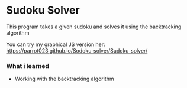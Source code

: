 # Sudoku Solver
This program takes a given sudoku and solves it using the backtracking algorithm

You can try my graphical JS version her: https://parrot023.github.io/Sodoku_solver/Sudoku_solver/

### What i learned
- Working with the backtracking algorithm